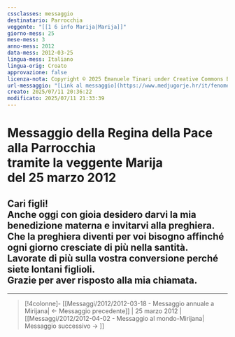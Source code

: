 ```yaml
---
cssclasses: messaggio
destinatario: Parrocchia
veggente: "[[1 6 info Marija|Marija]]"
giorno-mess: 25
mese-mess: 3
anno-mess: 2012
data-mess: 2012-03-25
lingua-mess: Italiano
lingua-orig: Croato
approvazione: false
licenza-nota: Copyright © 2025 Emanuele Tinari under Creative Commons BY-NC-SA 4.0 https://creativecommons.org/licenses/by-nc-sa/4.0/
url-messaggio: "[Link al messaggio](https://www.medjugorje.hr/it/fenomeno-di-medjugorje/messaggi-della-madonna/?datum=2012-3-25)"
creato: 2025/07/11 20:36:22
modificato: 2025/07/11 21:33:39
---
```


# Messaggio della Regina della Pace<br>alla Parrocchia<br>tramite la veggente Marija<br>del 25 marzo 2012

## Cari figli!<br>Anche oggi con gioia desidero darvi la mia benedizione materna e invitarvi alla preghiera.<br>Che la preghiera diventi per voi bisogno affinché ogni giorno cresciate di più nella santità.<br>Lavorate di più sulla vostra conversione perché siete lontani figlioli.<br>Grazie per aver risposto alla mia chiamata.

***

> [!4colonne]- [[Messaggi/2012/2012-03-18 - Messaggio annuale a Mirijana| ← Messaggio precedente]] | 25 marzo 2012 | [[Messaggi/2012/2012-04-02 - Messaggio al mondo-Mirijana| Messaggio successivo → ]]
